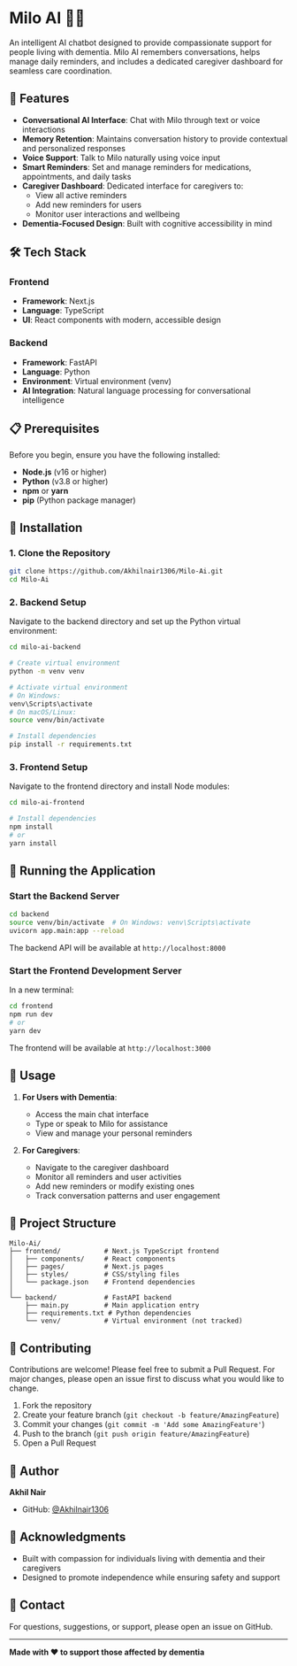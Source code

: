 # Milo AI 🤖💙

An intelligent AI chatbot designed to provide compassionate support for people living with dementia. Milo AI remembers conversations, helps manage daily reminders, and includes a dedicated caregiver dashboard for seamless care coordination.

## 🌟 Features

- **Conversational AI Interface**: Chat with Milo through text or voice interactions
- **Memory Retention**: Maintains conversation history to provide contextual and personalized responses
- **Voice Support**: Talk to Milo naturally using voice input
- **Smart Reminders**: Set and manage reminders for medications, appointments, and daily tasks
- **Caregiver Dashboard**: Dedicated interface for caregivers to:
  - View all active reminders
  - Add new reminders for users
  - Monitor user interactions and wellbeing
- **Dementia-Focused Design**: Built with cognitive accessibility in mind

## 🛠️ Tech Stack

### Frontend
- **Framework**: Next.js
- **Language**: TypeScript
- **UI**: React components with modern, accessible design

### Backend
- **Framework**: FastAPI
- **Language**: Python
- **Environment**: Virtual environment (venv)
- **AI Integration**: Natural language processing for conversational intelligence

## 📋 Prerequisites

Before you begin, ensure you have the following installed:
- **Node.js** (v16 or higher)
- **Python** (v3.8 or higher)
- **npm** or **yarn**
- **pip** (Python package manager)

## 🚀 Installation

### 1. Clone the Repository
```bash
git clone https://github.com/Akhilnair1306/Milo-Ai.git
cd Milo-Ai
```

### 2. Backend Setup

Navigate to the backend directory and set up the Python virtual environment:

```bash
cd milo-ai-backend

# Create virtual environment
python -m venv venv

# Activate virtual environment
# On Windows:
venv\Scripts\activate
# On macOS/Linux:
source venv/bin/activate

# Install dependencies
pip install -r requirements.txt
```

### 3. Frontend Setup

Navigate to the frontend directory and install Node modules:

```bash
cd milo-ai-frontend

# Install dependencies
npm install
# or
yarn install
```

## 🏃 Running the Application

### Start the Backend Server

```bash
cd backend
source venv/bin/activate  # On Windows: venv\Scripts\activate
uvicorn app.main:app --reload
```

The backend API will be available at `http://localhost:8000`

### Start the Frontend Development Server

In a new terminal:

```bash
cd frontend
npm run dev
# or
yarn dev
```

The frontend will be available at `http://localhost:3000`

## 🎯 Usage

1. **For Users with Dementia**:
   - Access the main chat interface
   - Type or speak to Milo for assistance
   - View and manage your personal reminders

2. **For Caregivers**:
   - Navigate to the caregiver dashboard
   - Monitor all reminders and user activities
   - Add new reminders or modify existing ones
   - Track conversation patterns and user engagement

## 📁 Project Structure

```
Milo-Ai/
├── frontend/           # Next.js TypeScript frontend
│   ├── components/     # React components
│   ├── pages/          # Next.js pages
│   ├── styles/         # CSS/styling files
│   └── package.json    # Frontend dependencies
│
└── backend/            # FastAPI backend
    ├── main.py         # Main application entry
    ├── requirements.txt # Python dependencies
    └── venv/           # Virtual environment (not tracked)
```

## 🤝 Contributing

Contributions are welcome! Please feel free to submit a Pull Request. For major changes, please open an issue first to discuss what you would like to change.

1. Fork the repository
2. Create your feature branch (`git checkout -b feature/AmazingFeature`)
3. Commit your changes (`git commit -m 'Add some AmazingFeature'`)
4. Push to the branch (`git push origin feature/AmazingFeature`)
5. Open a Pull Request


## 👥 Author

**Akhil Nair**
- GitHub: [@Akhilnair1306](https://github.com/Akhilnair1306)

## 🙏 Acknowledgments

- Built with compassion for individuals living with dementia and their caregivers
- Designed to promote independence while ensuring safety and support

## 📧 Contact

For questions, suggestions, or support, please open an issue on GitHub.

---

**Made with ❤️ to support those affected by dementia**
